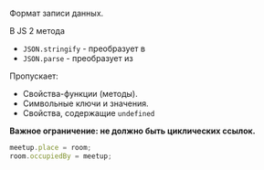 Формат записи данных.


В JS 2 метода 

- `JSON.stringify` - преобразует в 
- `JSON.parse` - преобразует из 


Пропускает:

- Свойства-функции (методы).
- Символьные ключи и значения.
- Свойства, содержащие `undefined`


**Важное ограничение: не должно быть циклических ссылок.**


```js
meetup.place = room;      
room.occupiedBy = meetup;
```